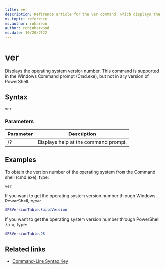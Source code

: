 ```yaml
---
title: ver
description: Reference article for the ver command, which displays the operating system version number.
ms.topic: reference
ms.author: roharwoo
author: robinharwood
ms.date: 10/20/2022
---
```


# ver

Displays the operating system version number. This command is supported in the Windows Command prompt (Cmd.exe), but not in any version of PowerShell.

## Syntax

```
ver
```

### Parameters

| Parameter | Description |
|--|--|
| /? | Displays help at the command prompt. |

## Examples

To obtain the version number of the operating system from the Command shell (cmd.exe), type:

```
ver
```

If you want to get the operating system version number through Windows PowerShell, type:

```powershell
$PSVersionTable.BuildVersion
```

If you want to get the operating system version number through PowerShell 7.x.x, type:

```powershell
$PSVersionTable.OS
```

## Related links

- [Command-Line Syntax Key](command-line-syntax-key.md)
